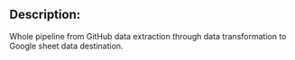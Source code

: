 ## Description:
Whole pipeline from GitHub data extraction through data transformation to Google sheet data destination.

